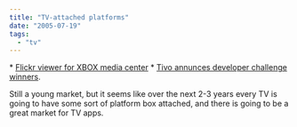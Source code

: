 ```yaml
---
title: "TV-attached platforms"
date: "2005-07-19"
tags: 
  - "tv"
---
```


\* [Flickr viewer for XBOX media center](http://www.thebogles.com/blog/2005/07/flickr-viewer-for-xbox-media-center-is.html) \* [Tivo annunces developer challenge winners](http://www.pvrblog.com/pvr/2005/06/tivo_announces_.html).

Still a young market, but it seems like over the next 2-3 years every TV is going to have some sort of platform box attached, and there is going to be a great market for TV apps.
